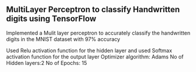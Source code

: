 ## MultiLayer Perceptron to classify Handwritten digits using TensorFlow

Implemented a Mulit layer perceptron to accurately classify the handwritten digits in the MNIST dataset with 97% accuracy

Used Relu activation function for the hidden layer and used Softmax activation function for the output layer
Optimizer algorithm: Adams
No of Hidden layers:2
No of Epochs: 15

